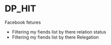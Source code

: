 # DP_HIT



Facebook fetures 

* Filtering my fiends list by there relation status 
* Filtering my fiends list by there Relegation 
